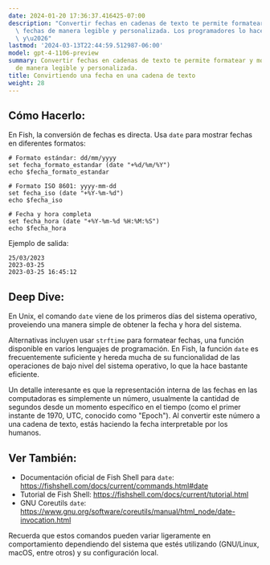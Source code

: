 ```yaml
---
date: 2024-01-20 17:36:37.416425-07:00
description: "Convertir fechas en cadenas de texto te permite formatear y mostrar\
  \ fechas de manera legible y personalizada. Los programadores lo hacen para manipular\
  \ y\u2026"
lastmod: '2024-03-13T22:44:59.512987-06:00'
model: gpt-4-1106-preview
summary: Convertir fechas en cadenas de texto te permite formatear y mostrar fechas
  de manera legible y personalizada.
title: Convirtiendo una fecha en una cadena de texto
weight: 28
---
```


## Cómo Hacerlo:
En Fish, la conversión de fechas es directa. Usa `date` para mostrar fechas en diferentes formatos:

```Fish Shell
# Formato estándar: dd/mm/yyyy
set fecha_formato_estandar (date "+%d/%m/%Y")
echo $fecha_formato_estandar

# Formato ISO 8601: yyyy-mm-dd
set fecha_iso (date "+%Y-%m-%d")
echo $fecha_iso

# Fecha y hora completa
set fecha_hora (date "+%Y-%m-%d %H:%M:%S")
echo $fecha_hora
```

Ejemplo de salida:

```
25/03/2023
2023-03-25
2023-03-25 16:45:12
```

## Deep Dive:
En Unix, el comando `date` viene de los primeros días del sistema operativo, proveiendo una manera simple de obtener la fecha y hora del sistema. 

Alternativas incluyen usar `strftime` para formatear fechas, una función disponible en varios lenguajes de programación. En Fish, la función `date` es frecuentemente suficiente y hereda mucha de su funcionalidad de las operaciones de bajo nivel del sistema operativo, lo que la hace bastante eficiente.

Un detalle interesante es que la representación interna de las fechas en las computadoras es simplemente un número, usualmente la cantidad de segundos desde un momento específico en el tiempo (como el primer instante de 1970, UTC, conocido como "Epoch"). Al convertir este número a una cadena de texto, estás haciendo la fecha interpretable por los humanos.

## Ver También:
- Documentación oficial de Fish Shell para `date`: https://fishshell.com/docs/current/commands.html#date
- Tutorial de Fish Shell: https://fishshell.com/docs/current/tutorial.html
- GNU Coreutils `date`: https://www.gnu.org/software/coreutils/manual/html_node/date-invocation.html

Recuerda que estos comandos pueden variar ligeramente en comportamiento dependiendo del sistema que estés utilizando (GNU/Linux, macOS, entre otros) y su configuración local.

